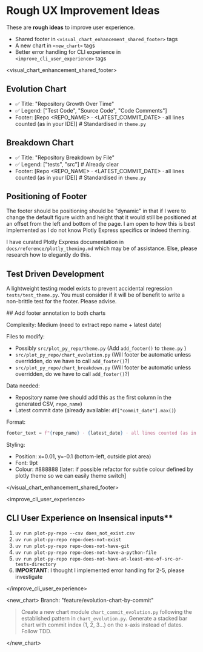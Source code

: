 # Rough UX Improvement Ideas

These are **rough ideas** to improve user experience.

- Shared footer in `<visual_chart_enhancement_shared_footer>` tags
- A new chart in `<new_chart>` tags
- Better error handling for CLI experience in `<improve_cli_user_experience>` tags

<ideas>

<visual_chart_enhancement_shared_footer>

<requirements>

## Evolution Chart

- ✅ Title: "Repository Growth Over Time"
- ✅ Legend: ["Test Code", "Source Code", "Code Comments"]
- Footer: [Repo <REPO_NAME> · <LATEST_COMMIT_DATE> · all lines counted (as in your IDE)] # Standardised in `theme.py`

## Breakdown Chart

- ✅ Title: "Repository Breakdown by File"
- ✅ Legend: ["tests", "src"]  # Already clear
- Footer: [Repo <REPO_NAME> · <LATEST_COMMIT_DATE> · all lines counted (as in your IDE)] # Standardised in `theme.py`

## Positioning of Footer

The footer should be positioning should be "dynamic" in that if I were to change the default figure width and height that it would still be positioned at an offset from the left and bottom of the page. I am open to how this is best implemented as I do not know Plotly Express specifics or indeed theming.

I have curated Plotly Express documentation in `docs/reference/plotly_theming.md` which may be of assistance. Else, please research how to elegantly do this.

## Test Driven Development

A lightweight testing model exists to prevent accidental regression `tests/test_theme.py`. You must consider if it will be of benefit to write a non-brittle test for the footer. Please advise.

</requirements>

<implement>
## Add footer annotation to both charts

Complexity: Medium (need to extract repo name + latest date)

Files to modify:

- Possibly `src/plot_py_repo/theme.py` (Add `add_footer()` to `theme.py` )
- `src/plot_py_repo/chart_evolution.py` (Will footer be automatic unless overridden, do we have to call `add_footer()`?)
- `src/plot_py_repo/chart_breakdown.py` (Will footer be automatic unless overridden, do we have to call `add_footer()`?)

Data needed:

- Repository name (we should add this as the first column in the generated CSV, `repo_name`)
- Latest commit date (already available: `df["commit_date"].max()`)

Format:

```python
footer_text = f"{repo_name} · {latest_date} · all lines counted (as in IDE)"
```

Styling:

- Position: x=0.01, y=-0.1 (bottom-left, outside plot area)
- Font: 9pt
- Colour: #888888 [later: if possible refactor for subtle colour defined by plotly theme so we can easily theme switch]

</implement>

</visual_chart_enhancement_shared_footer>

<improve_cli_user_experience>

## CLI User Experience on Insensical inputs**

   1. `uv run plot-py-repo --csv does_not_exist.csv`
   2. `uv run plot-py-repo repo-does-not-exist`
   3. `uv run plot-py-repo repo-does-not-have-git`
   4. `uv run plot-py-repo repo-does-not-have-a-python-file`
   5. `uv run plot-py-repo repo-does-not-have-at-least-one-of-src-or-tests-directory`
   6. **IMPORTANT**: I thought I implemented error handling for 2-5, please investigate

</improve_cli_user_experience>

<new_chart>
Branch: "feature/evolution-chart-by-commit"

> Create a new chart module `chart_commit_evolution.py` following the established pattern in `chart_evolution.py`. Generate a stacked bar chart with commit index (1, 2, 3...) on the x-axis instead of dates. Follow TDD.

</new_chart>

</ideas>
